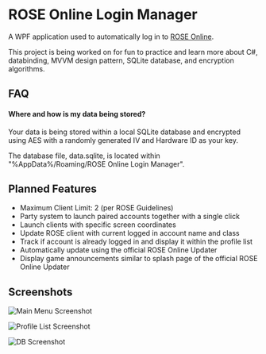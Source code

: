 
# ROSE Online Login Manager

A WPF application used to automatically log in to [ROSE Online].

This project is being worked on for fun to practice and learn more about C#, databinding, MVVM design pattern, SQLite database, and encryption algorithms.

[ROSE Online]: https://www.roseonlinegame.com/
## FAQ

#### Where and how is my data being stored?

Your data is being stored within a local SQLite database and encrypted using AES with a randomly generated IV and Hardware ID as your key.

The database file, data.sqlite, is located within "%AppData%/Roaming/ROSE Online Login Manager".


## Planned Features

- Maximum Client Limit: 2 (per ROSE Guidelines)
- Party system to launch paired accounts together with a single click
- Launch clients with specific screen coordinates
- Update ROSE client with current logged in account name and class
- Track if account is already logged in and display it within the profile list
- Automatically update using the official ROSE Online Updater
- Display game announcements similar to splash page of the official ROSE Online Updater


## Screenshots

![Main Menu Screenshot](https://i.imgur.com/0IzuDZp.png)

![Profile List Screenshot](https://i.imgur.com/kz4Qokg.png)

![DB Screenshot](https://i.imgur.com/xVCfLYG.png)


